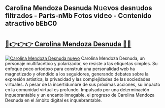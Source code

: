 ## Carolina Mendoza Desnuda N𝚞𝚎vos desn𝚞dos filtr𝚊dos - Parts-nMb F𝚘tos vid𝚎o - C𝚘ntenido atr𝚊ctivo bEbC0

# <h2><a href="http://mb79wb.tromn.icu/?c=Carolina+Mendoza+Desnuda">🔗👉👉👉 Carolina Mendoza Desnuda 🔗🔗</a></h2>

[![Carolina Mendoza Desnuda nuevo](https://i.imgur.com/pEAQMta.gif)](http://mb79wb.tromn.icu/?c=Carolina+Mendoza+Desnuda)
Carolina Mendoza Desnuda, un personaje multifacético y polarizador, se resiste a las etiquetas simples. Su enfoque poco ortodoxo para construir una personalidad web ha magnetizado y ofendido a los seguidores, generando debates sobre la expresión artística, la privacidad y las complejidades de las sociedades virtuales. A pesar de la incertidumbre de sus próximas acciones, su impacto en la comunidad virtual es profundo. Impulsado por una determinación inquebrantable y un encanto innegable, el progreso de Carolina Mendoza Desnuda en el ámbito digital es inquebrantable.
